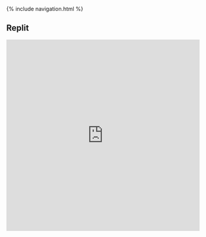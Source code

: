 {% include navigation.html %}

## Replit

<iframe frameborder="0" width="100%" height="500px" src="https://replit.com/@vidhik/individualrepo-1?lite=true"></iframe>

